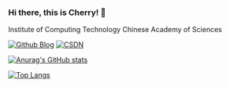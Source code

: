 ### Hi there, this is Cherry! 👋

<!--
**CherryYang05/CherryYang05** is a ✨ _special_ ✨ repository because its `README.md` (this file) appears on your GitHub profile.

Here are some ideas to get you started:

- 🔭 I’m currently working on ...
- 🌱 I’m currently learning ...
- 👯 I’m looking to collaborate on ...
- 🤔 I’m looking for help with ...
- 💬 Ask me about ...
- 📫 How to reach me: ...
- 😄 Pronouns: ...
- ⚡ Fun fact: ...
-->

Institute of Computing Technology Chinese Academy of Sciences

[![Github Blog](https://img.shields.io/badge/Github-Blog-blue)](https://cherryyang05.github.io)
[![CSDN](https://img.shields.io/badge/CSDN-Blog-red)](https://blog.csdn.net/qq_42650988)
<!--[![cnblog](https://img.shields.io/badge/%E5%8D%9A%E5%AE%A2%E5%9B%AD-Blog-brightgreen)](https://www.cnblogs.com/CherryYang/)-->

<!-- Github 统计卡片 -->
[![Anurag's GitHub stats](https://github-readme-stats.vercel.app/api?username=CherryYang05&count_private=true&show_icons=true&theme=onedark)](https://github.com/anuraghazra/github-readme-stats)

[![Top Langs](https://github-readme-stats.vercel.app/api/top-langs/?username=CherryYang05)](https://github.com/anuraghazra/github-readme-stats)

<!-- 更多置顶仓库 -->
<!-- [![Readme Card](https://github-readme-stats.vercel.app/api/pin/?username=CherryYang&repo=github-readme-stats)](https://github.com/anuraghazra/github-readme-stats) -->
